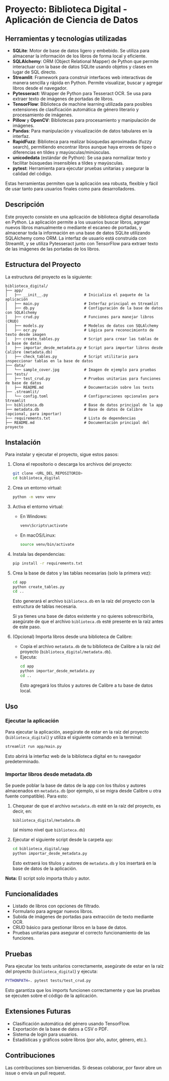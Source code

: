 # Proyecto: Biblioteca Digital - Aplicación de Ciencia de Datos

## Herramientas y tecnologías utilizadas

- **SQLite**: Motor de base de datos ligero y embebido. Se utiliza para almacenar la información de los libros de forma local y eficiente.
- **SQLAlchemy**: ORM (Object Relational Mapper) de Python que permite interactuar con la base de datos SQLite usando objetos y clases en lugar de SQL directo.
- **Streamlit**: Framework para construir interfaces web interactivas de manera sencilla y rápida en Python. Permite visualizar, buscar y agregar libros desde el navegador.
- **Pytesseract**: Wrapper de Python para Tesseract OCR. Se usa para extraer texto de imágenes de portadas de libros.
- **TensorFlow**: Biblioteca de machine learning utilizada para posibles extensiones de clasificación automática de género literario y procesamiento de imágenes.
- **Pillow** y **OpenCV**: Bibliotecas para procesamiento y manipulación de imágenes.
- **Pandas**: Para manipulación y visualización de datos tabulares en la interfaz.
- **RapidFuzz**: Biblioteca para realizar búsquedas aproximadas (fuzzy search), permitiendo encontrar libros aunque haya errores de tipeo o diferencias en tildes y mayúsculas/minúsculas.
- **unicodedata** (estándar de Python): Se usa para normalizar texto y facilitar búsquedas insensibles a tildes y mayúsculas.
- **pytest**: Herramienta para ejecutar pruebas unitarias y asegurar la calidad del código.

Estas herramientas permiten que la aplicación sea robusta, flexible y fácil de usar tanto para usuarios finales como para desarrolladores.

## Descripción

Este proyecto consiste en una aplicación de biblioteca digital desarrollada en Python. La aplicación permite a los usuarios buscar libros, agregar nuevos libros manualmente o mediante el escaneo de portadas, y almacenar toda la información en una base de datos SQLite utilizando SQLAlchemy como ORM. La interfaz de usuario está construida con Streamlit, y se utiliza Pytesseract junto con TensorFlow para extraer texto de las imágenes de las portadas de los libros.

## Estructura del Proyecto

La estructura del proyecto es la siguiente:

```
biblioteca_digital/
├── app/
│   ├── __init__.py                # Inicializa el paquete de la aplicación
│   ├── main.py                    # Interfaz principal en Streamlit
│   ├── db.py                      # Configuración de la base de datos con SQLAlchemy
│   ├── crud.py                    # Funciones para manejar libros (CRUD)
│   ├── models.py                  # Modelos de datos con SQLAlchemy
│   ├── ocr.py                     # Lógica para reconocimiento de texto desde imagen
│   ├── create_tables.py           # Script para crear las tablas de la base de datos
│   ├── importar_desde_metadata.py # Script para importar libros desde Calibre (metadata.db)
│   ├── check_tables.py            # Script utilitario para inspeccionar tablas en la base de datos
├── data/
│   └── sample_cover.jpg           # Imagen de ejemplo para pruebas
├── tests/
│   ├── test_crud.py               # Pruebas unitarias para funciones de base de datos
│   ├── README.md                  # Documentación sobre los tests
├── .streamlit/
│   └── config.toml                # Configuraciones opcionales para Streamlit
├── biblioteca.db                  # Base de datos principal de la app
├── metadata.db                    # Base de datos de Calibre (opcional, para importar)
├── requirements.txt               # Lista de dependencias
├── README.md                      # Documentación principal del proyecto
```

## Instalación

Para instalar y ejecutar el proyecto, sigue estos pasos:

1. Clona el repositorio o descarga los archivos del proyecto:

   ```bash
   git clone <URL_DEL_REPOSITORIO>
   cd biblioteca_digital
   ```

2. Crea un entorno virtual:

   ```bash
   python -m venv venv
   ```

3. Activa el entorno virtual:

   - En Windows:
     ```bash
     venv\Scripts\activate
     ```
   - En macOS/Linux:
     ```bash
     source venv/bin/activate
     ```

4. Instala las dependencias:

   ```bash
   pip install -r requirements.txt
   ```

5. Crea la base de datos y las tablas necesarias (solo la primera vez):

   ```bash
   cd app
   python create_tables.py
   cd ..
   ```

   Esto generará el archivo `biblioteca.db` en la raíz del proyecto con la estructura de tablas necesaria.

   Si ya tienes una base de datos existente y no quieres sobrescribirla, asegúrate de que el archivo `biblioteca.db` esté presente en la raíz antes de este paso.

6. (Opcional) Importa libros desde una biblioteca de Calibre:
   - Copia el archivo `metadata.db` de tu biblioteca de Calibre a la raíz del proyecto (`biblioteca_digital/metadata.db`).
   - Ejecuta:
     ```bash
     cd app
     python importar_desde_metadata.py
     cd ..
     ```
     Esto agregará los títulos y autores de Calibre a tu base de datos local.

## Uso

### Ejecutar la aplicación

Para ejecutar la aplicación, asegúrate de estar en la raíz del proyecto (`biblioteca_digital`) y utiliza el siguiente comando en la terminal:

```bash
streamlit run app/main.py
```

Esto abrirá la interfaz web de la biblioteca digital en tu navegador predeterminado.

### Importar libros desde metadata.db

Se puede poblar la base de datos de la app con los títulos y autores almacenados en `metadata.db` (por ejemplo, si se migra desde Calibre u otra fuente compatible). Para esto:

1. Chequear de que el archivo `metadata.db` esté en la raíz del proyecto, es decir, en:

   ```
   biblioteca_digital/metadata.db
   ```

   (al mismo nivel que `biblioteca.db`)

2. Ejecutar el siguiente script desde la carpeta `app`:
   ```bash
   cd biblioteca_digital/app
   python importar_desde_metadata.py
   ```
   Esto extraerá los títulos y autores de `metadata.db` y los insertará en la base de datos de la aplicación.

**Nota:** El script solo importa título y autor.

## Funcionalidades

- Listado de libros con opciones de filtrado.
- Formulario para agregar nuevos libros.
- Subida de imágenes de portadas para extracción de texto mediante OCR.
- CRUD básico para gestionar libros en la base de datos.
- Pruebas unitarias para asegurar el correcto funcionamiento de las funciones.

## Pruebas

Para ejecutar los tests unitarios correctamente, asegúrate de estar en la raíz del proyecto (`biblioteca_digital`) y ejecuta:

```bash
PYTHONPATH=. pytest tests/test_crud.py
```

Esto garantiza que los imports funcionen correctamente y que las pruebas se ejecuten sobre el código de la aplicación.

## Extensiones Futuras

- Clasificación automática del género usando TensorFlow.
- Exportación de la base de datos a CSV o PDF.
- Sistema de login para usuarios.
- Estadísticas y gráficos sobre libros (por año, autor, género, etc.).

## Contribuciones

Las contribuciones son bienvenidas. Si deseas colaborar, por favor abre un issue o envía un pull request.
